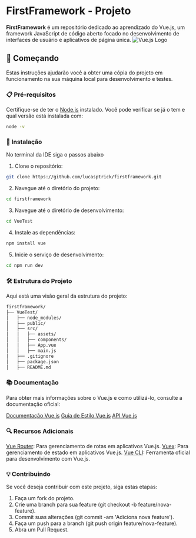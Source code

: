 # FirstFramework - Projeto

**FirstFramework** é um repositório dedicado ao aprendizado do Vue.js, um framework JavaScript de código aberto focado no desenvolvimento de interfaces de usuário e aplicativos de página única.
![Vue.js Logo](https://vuejs.org/images/logo.png)



## 🚀 Começando

Estas instruções ajudarão você a obter uma cópia do projeto em funcionamento na sua máquina local para desenvolvimento e testes.



### 📋 Pré-requisitos

Certifique-se de ter o [Node.js](https://nodejs.org/) instalado. Você pode verificar se já o tem e qual versão está instalada com:

```bash
node -v
```


### 🔧 Instalação

No terminal da IDE siga o passos abaixo

1. Clone o repositório:

```bash
git clone https://github.com/lucasptrick/firstframework.git
```

2. Navegue até o diretório do projeto:

```bash
cd firstframework
```


3. Navegue até o diretório de desenvolvimento:

```bash
cd VueTest
```

4. Instale as dependências:

```bash
npm install vue
```

5. Inicie o serviço de desenvolvimento:

```bash
cd npm run dev
```



### 🛠️ Estrutura do Projeto

Aqui está uma visão geral da estrutura do projeto:

```bash
firstframework/
├── VueTest/
│   ├── node_modules/
│   ├── public/
│   ├── src/
│   │   ├── assets/
│   │   ├── components/
│   │   ├── App.vue
│   │   ├── main.js
│   ├── .gitignore
│   ├── package.json
│   ├── README.md
```



### 📚 Documentação

Para obter mais informações sobre o Vue.js e como utilizá-lo, consulte a documentação oficial:

[Documentação Vue.js](https://br.vuejs.org/v2/guide/index.html)
[Guia de Estilo Vue.js](https://vuejsbr-docs-next.netlify.app/style-guide/#prioridade-c-recomendado)
[API Vue.js](https://vuejs.org/api/)



### 🔍 Recursos Adicionais
[Vue Router](https://router.vuejs.org/): Para gerenciamento de rotas em aplicativos Vue.js.
[Vuex](https://vuex.vuejs.org/): Para gerenciamento de estado em aplicativos Vue.js.
[Vue CLI](https://cli.vuejs.org/): Ferramenta oficial para desenvolvimento com Vue.js.



### 💡 Contribuindo

Se você deseja contribuir com este projeto, siga estas etapas:

  1. Faça um fork do projeto.
  2. Crie uma branch para sua feature (git checkout -b feature/nova-feature).
  3. Commit suas alterações (git commit -am 'Adiciona nova feature').
  4. Faça um push para a branch (git push origin feature/nova-feature).
  5. Abra um Pull Request.
